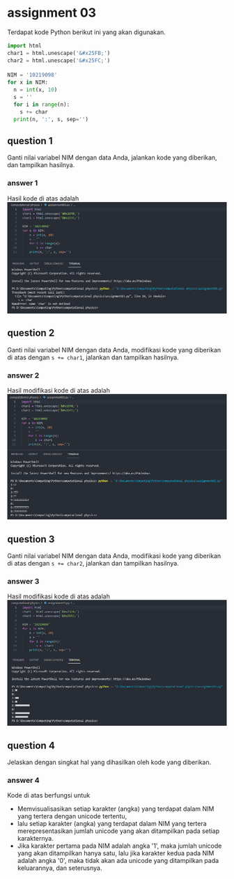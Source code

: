 # assignment 03
Terdapat kode Python berikut ini yang akan digunakan.
```python
import html
char1 = html.unescape('&#x25FB;')
char2 = html.unescape('&#x25FC;')

NIM = '10219098'
for x in NIM:
  n = int(x, 10)
  s = ''
  for i in range(n):
    s += char
  print(n, ':', s, sep='')
```

## question 1
Ganti nilai variabel NIM dengan data Anda, jalankan kode yang diberikan, dan tampilkan hasilnya.

### answer 1
Hasil kode di atas adalah
![alt text](https://github.com/AldianNurAzmar/fi3201-01-2021-2/blob/main/assignments/03/10219098/computational%20physics_assignment%2003_char.png)

## question 2
Ganti nilai variabel NIM dengan data Anda, modifikasi kode yang diberikan di atas dengan `s += char1`, jalankan dan tampilkan hasilnya.

### answer 2
Hasil modifikasi kode di atas adalah
![alt_text](https://github.com/AldianNurAzmar/fi3201-01-2021-2/blob/main/assignments/03/10219098/computational%20physics_assignment%2003_char1.png)

## question 3
Ganti nilai variabel NIM dengan data Anda, modifikasi kode yang diberikan di atas dengan `s += char2`, jalankan dan tampilkan hasilnya.

### answer 3
Hasil modifikasi kode di atas adalah
![alt_text](https://github.com/AldianNurAzmar/fi3201-01-2021-2/blob/main/assignments/03/10219098/computational%20physics_assignment%2003_char2.png)

## question 4
Jelaskan dengan singkat hal yang dihasilkan oleh kode yang diberikan.

### answer 4
Kode di atas berfungsi untuk
+ Memvisualisasikan setiap karakter (angka) yang terdapat dalam NIM yang tertera dengan unicode tertentu,
+ lalu setiap karakter (angka) yang terdapat dalam NIM yang tertera merepresentasikan jumlah unicode yang akan ditampilkan pada setiap karakternya.
+ Jika karakter pertama pada NIM adalah angka '1', maka jumlah unicode yang akan ditampilkan hanya satu, lalu jika karakter kedua pada NIM adalah angka '0', maka tidak akan ada unicode yang ditampilkan pada keluarannya, dan seterusnya. 
